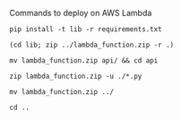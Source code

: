 Commands to deploy on AWS Lambda

    pip install -t lib -r requirements.txt

    (cd lib; zip ../lambda_function.zip -r .)

    mv lambda_function.zip api/ && cd api

    zip lambda_function.zip -u ./*.py

    mv lambda_function.zip ../

    cd ..


